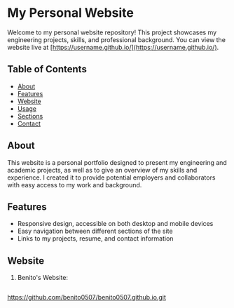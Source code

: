 # My Personal Website

Welcome to my personal website repository! This project showcases my engineering projects, skills, and professional background. You can view the website live at [https://username.github.io/](https://username.github.io/).

## Table of Contents

- [About](#about)
- [Features](#features)
- [Website](#Website)
- [Usage](#usage)
- [Sections](#sections)
- [Contact](#contact)

## About

This website is a personal portfolio designed to present my engineering and academic projects, as well as to give an overview of my skills and experience. I created it to provide potential employers and collaborators with easy access to my work and background.

## Features

- Responsive design, accessible on both desktop and mobile devices
- Easy navigation between different sections of the site
- Links to my projects, resume, and contact information

## Website

1. Benito's Website:
   ```bash
https://github.com/benito0507/benito0507.github.io.git
